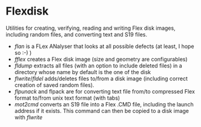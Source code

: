 # Flexdisk
Utilities for creating, verifying, reading and writing Flex disk images, including random files, and converting text and S19 files.
- *flan* is a FLex ANalyser that looks at all possible defects (at least, I hope so :-) )
- *fflex* creates a Flex disk image (size and geometry are configurables)
- *fldump* extracts all files (with an option to include deleted files) in a directory whose name by default is the one of the disk
- *flwrite*/*fldel* adds/deletes files to/from a disk image (including correct creation of saved random files).
- *flpunack* and flpack are for converting text file from/to compressed Flex format to/from unix text format (with tabs)
- *mot2cmd* converts an S19 file into a Flex .CMD file, including the launch address if it exists.  This command can then be copied to a disk image with _flwrite_
